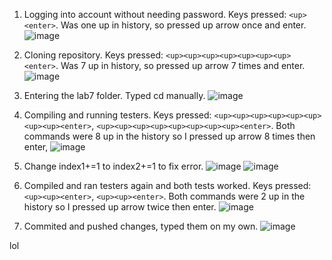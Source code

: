 1. Logging into account without needing password. Keys pressed: ```<up><enter>```. Was one up in history, so pressed up arrow once and enter.
  ![image](https://user-images.githubusercontent.com/35607410/221737481-db86af89-c237-4686-8754-b5f7a64ff5e9.png)

2. Cloning repository. Keys pressed: ```<up><up><up><up><up><up><up><enter>```. Was 7 up in history, so pressed up arrow 7 times and enter.
  ![image](https://user-images.githubusercontent.com/35607410/221737759-d7e933d0-e2d2-41cf-98d4-605fc9d00176.png)

3. Entering the lab7 folder. Typed cd manually.
  ![image](https://user-images.githubusercontent.com/35607410/221737833-867a6d45-ae9f-40a6-86ae-abcce4f6a969.png)
  
4. Compiling and running testers. Keys pressed: ```<up><up><up><up><up><up><up><up><enter>```, ```<up><up><up><up><up><up><up><up><enter>```. Both commands were 8 up in the history so I pressed up arrow 8 times then enter,
  ![image](https://user-images.githubusercontent.com/35607410/221738002-d374162c-e5b8-496a-9c2a-2b3bf13b6ddb.png)

5. Change index1+=1 to index2+=1 to fix error.
  ![image](https://user-images.githubusercontent.com/35607410/221738143-8f03ca5c-4b1a-491e-8c6b-6c24bdd191c2.png)
  ![image](https://user-images.githubusercontent.com/35607410/221738195-579679e6-c9e9-4e5d-9ceb-1dbe39cc6c64.png)

6. Compiled and ran testers again and both tests worked. Keys pressed: ```<up><up><enter>```, ```<up><up><enter>```. Both commands were 2 up in the history so I pressed up arrow twice then enter.
  ![image](https://user-images.githubusercontent.com/35607410/221738438-5b2eedb2-b679-4cf1-9fbc-df98ced439b0.png)
7. Commited and pushed changes, typed them on my own.
  ![image](https://user-images.githubusercontent.com/35607410/221741016-dedc74a1-a8ed-4a21-8b02-4bc306fe5fe7.png)

lol
